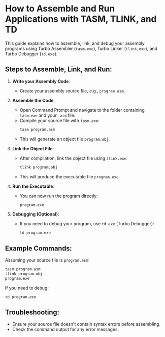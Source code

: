 # How to Assemble and Run Applications with TASM, TLINK, and TD

This guide explains how to assemble, link, and debug your assembly programs using Turbo Assembler (`tasm.exe`), Turbo Linker (`tlink.exe`), and Turbo Debugger (`td.exe`).

## Steps to Assemble, Link, and Run:

1. **Write your Assembly Code**:
   - Create your assembly source file, e.g., `program.asm`.

2. **Assemble the Code**:
   - Open Command Prompt and navigate to the folder containing `tasm.exe` and your `.asm` file.
   - Compile your source file with `tasm.exe`:
     ```bash
     tasm program.asm
     ```
   - This will generate an object file `program.obj`.

3. **Link the Object File**:
   - After compilation, link the object file using `tlink.exe`:
     ```bash
     tlink program.obj
     ```
   - This will produce the executable file `program.exe`.

4. **Run the Executable**:
   - You can now run the program directly:
     ```bash
     program.exe
     ```

5. **Debugging (Optional)**:
   - If you need to debug your program, use `td.exe` (Turbo Debugger):
     ```bash
     td program.exe
     ```

## Example Commands:

Assuming your source file is `program.asm`:

```bash
tasm program.asm
tlink program.obj
program.exe
```

If you need to debug:
```bash
td program.exe
```

## Troubleshooting:
- Ensure your source file doesn't contain syntax errors before assembling.
- Check the command output for any error messages.
